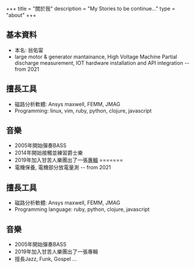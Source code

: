 +++
title = "關於我"
description = "My Stories to be continue..."
type = "about"
+++

## 基本資料
* 本名: 翁佑甯
* large motor & generator mantainance, High Voltage Machine Partial discharge measurement, IOT hardware installation and API integration  -- from 2021

## 擅長工具
* 磁路分析軟體: Ansys maxwell, FEMM, JMAG
* Programming: linux, vim, ruby, python, clojure, javascript

## 音樂
* 2005年開始彈奏BASS
* 2014年開始接觸並練習爵士樂
* 2019年加入甘苦人樂團出了一張[專輯](https://www.books.com.tw/products/0020214562)
=======
* 電機保養, 電機部分放電量測 -- from 2021

## 擅長工具
* 磁路分析軟體: Ansys maxwell, FEMM, JMAG
* Programming language: ruby, python, clojure, javascript

## 音樂
* 2005年開始彈奏BASS
* 2019年加入甘苦人樂團出了一張專輯
* 擅長Jazz, Funk, Gospel ...
